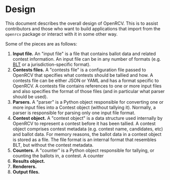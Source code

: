 Design
======

This document describes the overall design of OpenRCV.  This is to assist
contributors and those who want to build applications that import from
the `openrcv` package or interact with it in some other way.

Some of the pieces are as follows:

1. **Input file.**  An "input file" is a file that contains ballot data and
   related contest information.  An input file can be in any number of
   formats (e.g. [BLT][blt-desc] or a jurisdiction-specific format).
2. **Contests files.**  A "contests file" is a configuration file passed
   to OpenRCV that specifies what contests should be tallied and how.
   A contests file can be either JSON or YAML and has a format specific
   to OpenRCV.  A contests file contains references to one or more
   input files and also specifies the format of those files (and in
   particular what parser should be used).
3. **Parsers.**  A "parser" is a Python object responsible for converting
   one or more input files into a Contest object (without tallying it).
   Normally, a parser is responsible for parsing only one input file format.
4. **Contest object.**  A "contest object" is a data structure used
   internally by OpenRCV to represent a contest before it has been tallied.
   A contest object comprises contest metadata (e.g. contest name,
   candidates, etc) and ballot data.  For memory reasons, the ballot data
   in a contest object is stored as a file.  The file format is an internal
   format that resembles BLT, but without the contest metadata.
5. **Counters.**  A "counter" is a Python object responsible for tallying,
   or counting the ballots in, a contest.  A counter
6. **Results object.**
7. **Renderers.**
8. **Output files.**


[blt-desc]: https://code.google.com/p/droop/wiki/BltFileFormat
